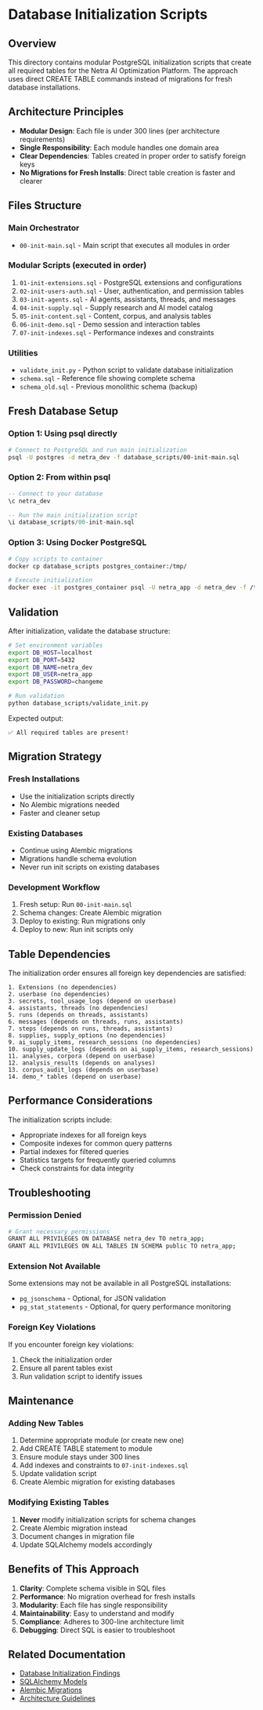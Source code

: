 # Database Initialization Scripts

## Overview
This directory contains modular PostgreSQL initialization scripts that create all required tables for the Netra AI Optimization Platform. The approach uses direct CREATE TABLE commands instead of migrations for fresh database installations.

## Architecture Principles
- **Modular Design**: Each file is under 300 lines (per architecture requirements)
- **Single Responsibility**: Each module handles one domain area
- **Clear Dependencies**: Tables created in proper order to satisfy foreign keys
- **No Migrations for Fresh Installs**: Direct table creation is faster and clearer

## Files Structure

### Main Orchestrator
- `00-init-main.sql` - Main script that executes all modules in order

### Modular Scripts (executed in order)
1. `01-init-extensions.sql` - PostgreSQL extensions and configurations
2. `02-init-users-auth.sql` - User, authentication, and permission tables
3. `03-init-agents.sql` - AI agents, assistants, threads, and messages
4. `04-init-supply.sql` - Supply research and AI model catalog
5. `05-init-content.sql` - Content, corpus, and analysis tables
6. `06-init-demo.sql` - Demo session and interaction tables
7. `07-init-indexes.sql` - Performance indexes and constraints

### Utilities
- `validate_init.py` - Python script to validate database initialization
- `schema.sql` - Reference file showing complete schema
- `schema_old.sql` - Previous monolithic schema (backup)

## Fresh Database Setup

### Option 1: Using psql directly
```bash
# Connect to PostgreSQL and run main initialization
psql -U postgres -d netra_dev -f database_scripts/00-init-main.sql
```

### Option 2: From within psql
```sql
-- Connect to your database
\c netra_dev

-- Run the main initialization script
\i database_scripts/00-init-main.sql
```

### Option 3: Using Docker PostgreSQL
```bash
# Copy scripts to container
docker cp database_scripts postgres_container:/tmp/

# Execute initialization
docker exec -it postgres_container psql -U netra_app -d netra_dev -f /tmp/database_scripts/00-init-main.sql
```

## Validation

After initialization, validate the database structure:

```bash
# Set environment variables
export DB_HOST=localhost
export DB_PORT=5432
export DB_NAME=netra_dev
export DB_USER=netra_app
export DB_PASSWORD=changeme

# Run validation
python database_scripts/validate_init.py
```

Expected output:
```
✅ All required tables are present!
```

## Migration Strategy

### Fresh Installations
- Use the initialization scripts directly
- No Alembic migrations needed
- Faster and cleaner setup

### Existing Databases
- Continue using Alembic migrations
- Migrations handle schema evolution
- Never run init scripts on existing databases

### Development Workflow
1. Fresh setup: Run `00-init-main.sql`
2. Schema changes: Create Alembic migration
3. Deploy to existing: Run migrations only
4. Deploy to new: Run init scripts only

## Table Dependencies

The initialization order ensures all foreign key dependencies are satisfied:

```
1. Extensions (no dependencies)
2. userbase (no dependencies)
3. secrets, tool_usage_logs (depend on userbase)
4. assistants, threads (no dependencies)
5. runs (depends on threads, assistants)
6. messages (depends on threads, runs, assistants)
7. steps (depends on runs, threads, assistants)
8. supplies, supply_options (no dependencies)
9. ai_supply_items, research_sessions (no dependencies)
10. supply_update_logs (depends on ai_supply_items, research_sessions)
11. analyses, corpora (depend on userbase)
12. analysis_results (depends on analyses)
13. corpus_audit_logs (depends on userbase)
14. demo_* tables (depend on userbase)
```

## Performance Considerations

The initialization scripts include:
- Appropriate indexes for all foreign keys
- Composite indexes for common query patterns
- Partial indexes for filtered queries
- Statistics targets for frequently queried columns
- Check constraints for data integrity

## Troubleshooting

### Permission Denied
```bash
# Grant necessary permissions
GRANT ALL PRIVILEGES ON DATABASE netra_dev TO netra_app;
GRANT ALL PRIVILEGES ON ALL TABLES IN SCHEMA public TO netra_app;
```

### Extension Not Available
Some extensions may not be available in all PostgreSQL installations:
- `pg_jsonschema` - Optional, for JSON validation
- `pg_stat_statements` - Optional, for query performance monitoring

### Foreign Key Violations
If you encounter foreign key violations:
1. Check the initialization order
2. Ensure all parent tables exist
3. Run validation script to identify issues

## Maintenance

### Adding New Tables
1. Determine appropriate module (or create new one)
2. Add CREATE TABLE statement to module
3. Ensure module stays under 300 lines
4. Add indexes and constraints to `07-init-indexes.sql`
5. Update validation script
6. Create Alembic migration for existing databases

### Modifying Existing Tables
1. **Never** modify initialization scripts for schema changes
2. Create Alembic migration instead
3. Document changes in migration file
4. Update SQLAlchemy models accordingly

## Benefits of This Approach

1. **Clarity**: Complete schema visible in SQL files
2. **Performance**: No migration overhead for fresh installs
3. **Modularity**: Each file has single responsibility
4. **Maintainability**: Easy to understand and modify
5. **Compliance**: Adheres to 300-line architecture limit
6. **Debugging**: Direct SQL is easier to troubleshoot

## Related Documentation
- [Database Initialization Findings](../docs/DATABASE_INITIALIZATION_FINDINGS.md)
- [SQLAlchemy Models](../app/db/models_*.py)
- [Alembic Migrations](../alembic/versions/)
- [Architecture Guidelines](../SPEC/conventions.xml)